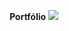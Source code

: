 <p align="center">
  <strong>Portfólio</strong>
  <img src="https://github.com/NelsonModenezNeto/Portifolio/assets/99834482/76e476dd-781a-4f4a-9087-3516b40ec862">
</p>
